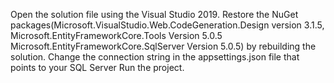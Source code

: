 Open the solution file using the Visual Studio 2019.
Restore the NuGet packages(Microsoft.VisualStudio.Web.CodeGeneration.Design version 3.1.5,
Microsoft.EntityFrameworkCore.Tools Version 5.0.5
Microsoft.EntityFrameworkCore.SqlServer Version 5.0.5) by rebuilding the solution.
Change the connection string in the appsettings.json file that points to your SQL Server
Run the project.
